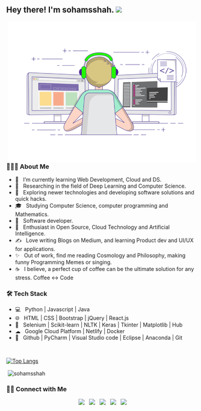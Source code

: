 <!--### Hi there 👋


**sohamsshah/sohamsshah** is a ✨ _special_ ✨ repository because its `README.md` (this file) appears on your GitHub profile.

Here are some ideas to get you started: 

- 🔭 I’m currently working on a React app
- 🌱 I’m currently learning html5, css3 javascript, React
- 👯 I’m looking to collaborate on web based projects
- 🤔 I’m looking for help with react
- 💬 Ask me about html5,css3, javascript, React
- 📫 How to reach me: ...
- 😄 Pronouns: ...
- ⚡ Fun fact: ...
-->


<h2> Hey there! I'm sohamsshah. <img src="https://github.com/souvikguria98/souvikguria98/blob/master/Hi.gif" width="25"></h2>
<img align="right" alt="GIF" src="https://raw.githubusercontent.com/devSouvik/devSouvik/master/gif3.gif" width="500"/>

<h3> 👨🏻‍💻 About Me </h3>

- 🔭 &nbsp; I’m currently learning Web Development, Cloud and DS.
- 🔎 &nbsp; Researching in the field of Deep Learning and Computer Science.
- 🤔 &nbsp; Exploring newer technologies and developing software solutions and quick hacks.
- 🎓 &nbsp; Studying Computer Science, computer programming and Mathematics.
- 💼 &nbsp; Software developer.
- 🌱 &nbsp; Enthusiast in Open Source, Cloud Technology and Artificial Intelligence.
- ✍️ &nbsp; Love writing Blogs on Medium, and learning Product dev and UI/UX for applications. 
- ✨ &nbsp; Out of work, find me reading Cosmology and Philosophy, making funny Programming Memes or singing.
- ☕ &nbsp; I believe, a perfect cup of coffee can be the ultimate solution for any stress. Coffee <-> Code 

<h3>🛠 Tech Stack</h3>

- 💻 &nbsp; Python | Javascript | Java   
- 🌐 &nbsp; HTML | CSS | Bootstrap | jQuery | React.js
- 🐍 &nbsp; Selenium | Scikit-learn | NLTK | Keras | Tkinter | Matplotlib | Hub
- ☁ &nbsp; Google Cloud Platform | Netlify | Docker
- 🔧 &nbsp; Github | PyCharm | Visual Studio code | Eclipse | Anaconda | Git



</br>

[![Top Langs](https://github-readme-stats.vercel.app/api/top-langs/?username=sohamsshah&layout=compact&text_color=daf7dc&bg_color=151515)](https://github.com/sohamsshah/github-readme-stats)

<p>&nbsp;<img align="center" src="https://github-readme-stats.vercel.app/api?username=sohamsshah&show_icons=true&locale=en&theme=radical" alt="sohamsshah" /></p>


<h3> 🤝🏻 Connect with Me </h3>

<p align="center">
&nbsp; <a href="https://twitter.com/Soham27671440/" target="_blank" rel="noopener noreferrer"><img src="https://img.icons8.com/plasticine/100/000000/twitter.png" width="50" /></a>  
&nbsp; <a href="https://www.instagram.com/programemeing/" target="_blank" rel="noopener noreferrer"><img src="https://img.icons8.com/plasticine/100/000000/instagram-new.png" width="50" /></a>  
&nbsp; <a href="https://www.linkedin.com/in/soham-shah-a97b5917b/" target="_blank" rel="noopener noreferrer"><img src="https://img.icons8.com/plasticine/100/000000/linkedin.png" width="50" /></a>
&nbsp; <a href="mailto:sohamshah456@gmail.com" target="_blank" rel="noopener noreferrer"><img src="https://img.icons8.com/plasticine/100/000000/gmail.png"  width="50" /></a>
&nbsp; <a href="https://medium.com/@sohamshah456" target="_blank" rel="noopener noreferrer"><img src="https://img.icons8.com/color/48/000000/medium-monogram.png"/></a>

</p>
